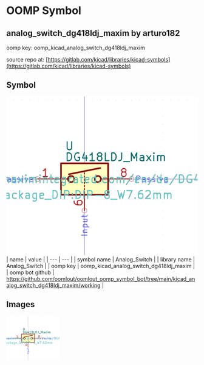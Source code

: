# OOMP Symbol  
## analog_switch_dg418ldj_maxim  by arturo182  
  
oomp key: oomp_kicad_analog_switch_dg418ldj_maxim  
  
source repo at: [https://gitlab.com/kicad/libraries/kicad-symbols](https://gitlab.com/kicad/libraries/kicad-symbols)  
## Symbol  
  
[![working.png](working_600.png)](working.png)  
| name | value | 
| --- | --- | 
| symbol name | Analog_Switch | 
| library name | Analog_Switch | 
| oomp key | oomp_kicad_analog_switch_dg418ldj_maxim | 
| oomp bot github | https://github.com/oomlout/oomlout_oomp_symbol_bot/tree/main/kicad_analog_switch_dg418ldj_maxim/working | 
## Images  
  
[![working.png](working_140.png)](working.png)  
